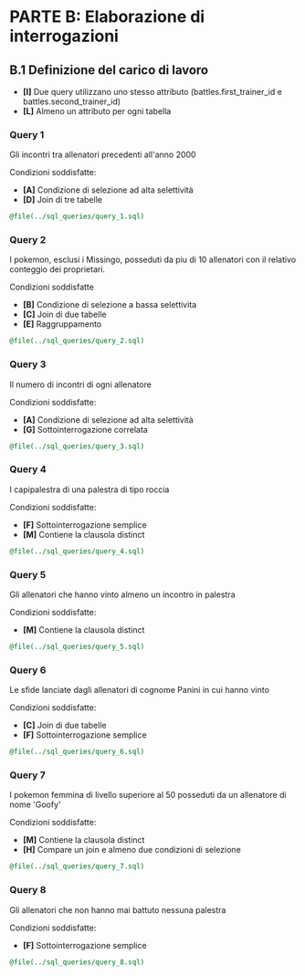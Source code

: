 # PARTE B: Elaborazione di interrogazioni

## B.1 Definizione del carico di lavoro
- **[I]** Due query utilizzano uno stesso attributo 
(battles.first_trainer_id e battles.second_trainer_id)
- **[L]** Almeno un attributo per ogni tabella

### **Query 1**
Gli incontri tra allenatori precedenti all'anno 2000

Condizioni soddisfatte:
- **[A]** Condizione di selezione ad alta selettività
- **[D]** Join di tre tabelle

``` sql
@file(../sql_queries/query_1.sql)
```

### **Query 2**
I pokemon, esclusi i Missingo, posseduti da piu di 10 allenatori con il relativo conteggio dei proprietari.

Condizioni soddisfatte
- **[B]** Condizione di selezione a bassa selettivita
- **[C]** Join di due tabelle
- **[E]** Raggruppamento

``` sql
@file(../sql_queries/query_2.sql)
```

### **Query 3**
Il numero di incontri di ogni allenatore

Condizioni soddisfatte:
- **[A]** Condizione di selezione ad alta selettività
- **[G]** Sottointerrogazione correlata

``` sql
@file(../sql_queries/query_3.sql)
```

### **Query 4**
I capipalestra di una palestra di tipo roccia

Condizioni soddisfatte:
- **[F]** Sottointerrogazione semplice
- **[M]** Contiene la clausola distinct

``` sql
@file(../sql_queries/query_4.sql)
```


### **Query 5**
Gli allenatori che hanno vinto almeno un incontro in palestra

Condizioni soddisfatte:
- **[M]** Contiene la clausola distinct

``` sql
@file(../sql_queries/query_5.sql)
```

### **Query 6**
Le sfide lanciate dagli allenatori di cognome Panini in cui hanno vinto

Condizioni soddisfatte:
- **[C]** Join di due tabelle
- **[F]** Sottointerrogazione semplice

``` sql
@file(../sql_queries/query_6.sql)
```

### **Query 7**
I pokemon femmina di livello superiore al 50 posseduti da un allenatore di nome 'Goofy'

Condizioni soddisfatte:
- **[M]** Contiene la clausola distinct
- **[H]** Compare un join e almeno due condizioni di selezione

``` sql
@file(../sql_queries/query_7.sql)
```

### **Query 8**
Gli allenatori che non hanno mai battuto nessuna palestra

Condizioni soddisfatte:
- **[F]** Sottointerrogazione semplice

``` sql
@file(../sql_queries/query_8.sql)
```